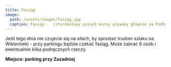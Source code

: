 ```yaml
---
title: Fasiąg
image:
  path: /assets/images/fasiag.jpg
  caption: Fasiąg -  czterokołowy pojazd konny używany głównie na Podhalu do przewożenia turystów
---
```


Jeśli tego dnia nie czujecie się na siłach, by sprostać trudom szlaku na Wiktorówki - przy parkingu będzie czekać fasiąg. Może zabrać 8 osób i ewentualnie kilka podręcznych rzeczy.


**Miejsce: parking przy Zazadniej**
